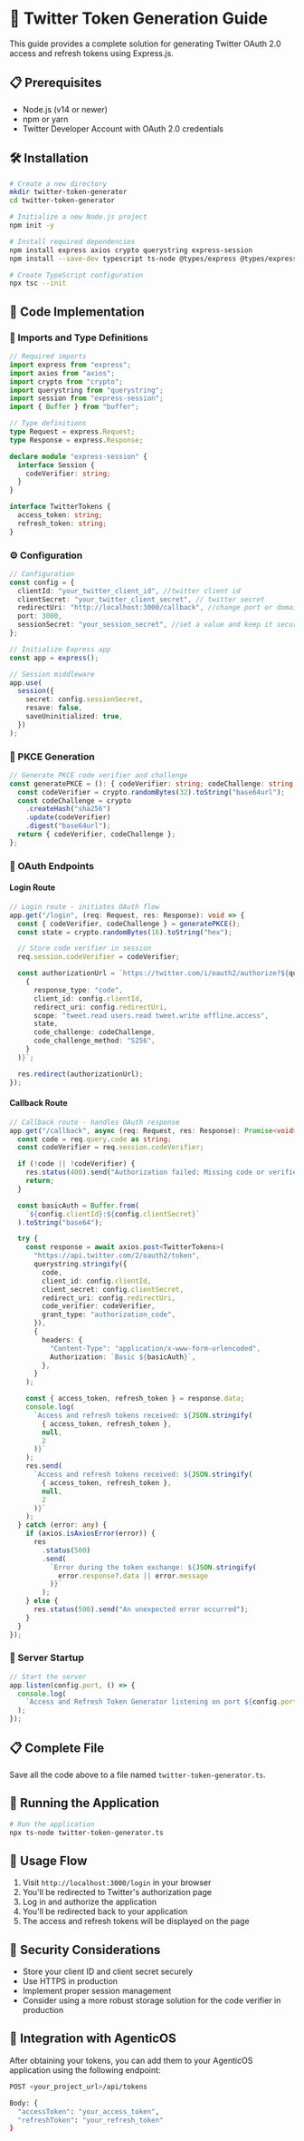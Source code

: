 # 🔑 Twitter Token Generation Guide

This guide provides a complete solution for generating Twitter OAuth 2.0 access and refresh tokens using Express.js.

## 📋 Prerequisites

- Node.js (v14 or newer)
- npm or yarn
- Twitter Developer Account with OAuth 2.0 credentials

## 🛠️ Installation

```bash
# Create a new directory
mkdir twitter-token-generator
cd twitter-token-generator

# Initialize a new Node.js project
npm init -y

# Install required dependencies
npm install express axios crypto querystring express-session
npm install --save-dev typescript ts-node @types/express @types/express-session

# Create TypeScript configuration
npx tsc --init
```

## 📝 Code Implementation

### 🔧 Imports and Type Definitions

```typescript
// Required imports
import express from "express";
import axios from "axios";
import crypto from "crypto";
import querystring from "querystring";
import session from "express-session";
import { Buffer } from "buffer";

// Type definitions
type Request = express.Request;
type Response = express.Response;

declare module "express-session" {
  interface Session {
    codeVerifier: string;
  }
}

interface TwitterTokens {
  access_token: string;
  refresh_token: string;
}
```

### ⚙️ Configuration

```typescript
// Configuration
const config = {
  clientId: "your_twitter_client_id", //twitter client id
  clientSecret: "your_twitter_client_secret", // twitter secret
  redirectUri: "http://localhost:3000/callback", //change port or domain according to your configurations
  port: 3000,
  sessionSecret: "your_session_secret", //set a value and keep it secure
};

// Initialize Express app
const app = express();

// Session middleware
app.use(
  session({
    secret: config.sessionSecret,
    resave: false,
    saveUninitialized: true,
  })
);
```

### 🔐 PKCE Generation

```typescript
// Generate PKCE code verifier and challenge
const generatePKCE = (): { codeVerifier: string; codeChallenge: string } => {
  const codeVerifier = crypto.randomBytes(32).toString("base64url");
  const codeChallenge = crypto
    .createHash("sha256")
    .update(codeVerifier)
    .digest("base64url");
  return { codeVerifier, codeChallenge };
};
```

### 🔗 OAuth Endpoints

#### Login Route

```typescript
// Login route - initiates OAuth flow
app.get("/login", (req: Request, res: Response): void => {
  const { codeVerifier, codeChallenge } = generatePKCE();
  const state = crypto.randomBytes(16).toString("hex");

  // Store code verifier in session
  req.session.codeVerifier = codeVerifier;

  const authorizationUrl = `https://twitter.com/i/oauth2/authorize?${querystring.stringify(
    {
      response_type: "code",
      client_id: config.clientId,
      redirect_uri: config.redirectUri,
      scope: "tweet.read users.read tweet.write offline.access",
      state,
      code_challenge: codeChallenge,
      code_challenge_method: "S256",
    }
  )}`;

  res.redirect(authorizationUrl);
});
```

#### Callback Route

```typescript
// Callback route - handles OAuth response
app.get("/callback", async (req: Request, res: Response): Promise<void> => {
  const code = req.query.code as string;
  const codeVerifier = req.session.codeVerifier;

  if (!code || !codeVerifier) {
    res.status(400).send("Authorization failed: Missing code or verifier");
    return;
  }

  const basicAuth = Buffer.from(
    `${config.clientId}:${config.clientSecret}`
  ).toString("base64");

  try {
    const response = await axios.post<TwitterTokens>(
      "https://api.twitter.com/2/oauth2/token",
      querystring.stringify({
        code,
        client_id: config.clientId,
        client_secret: config.clientSecret,
        redirect_uri: config.redirectUri,
        code_verifier: codeVerifier,
        grant_type: "authorization_code",
      }),
      {
        headers: {
          "Content-Type": "application/x-www-form-urlencoded",
          Authorization: `Basic ${basicAuth}`,
        },
      }
    );

    const { access_token, refresh_token } = response.data;
    console.log(
      `Access and refresh tokens received: ${JSON.stringify(
        { access_token, refresh_token },
        null,
        2
      )}`
    );
    res.send(
      `Access and refresh tokens received: ${JSON.stringify(
        { access_token, refresh_token },
        null,
        2
      )}`
    );
  } catch (error: any) {
    if (axios.isAxiosError(error)) {
      res
        .status(500)
        .send(
          `Error during the token exchange: ${JSON.stringify(
            error.response?.data || error.message
          )}`
        );
    } else {
      res.status(500).send("An unexpected error occurred");
    }
  }
});
```

### 🚀 Server Startup

```typescript
// Start the server
app.listen(config.port, () => {
  console.log(
    `Access and Refresh Token Generator listening on port ${config.port}`
  );
});
```

## 📋 Complete File

Save all the code above to a file named `twitter-token-generator.ts`.

## 🚀 Running the Application

```bash
# Run the application
npx ts-node twitter-token-generator.ts
```

## 🔄 Usage Flow

1. Visit `http://localhost:3000/login` in your browser
2. You'll be redirected to Twitter's authorization page
3. Log in and authorize the application
4. You'll be redirected back to your application
5. The access and refresh tokens will be displayed on the page

## 🔐 Security Considerations

- Store your client ID and client secret securely
- Use HTTPS in production
- Implement proper session management
- Consider using a more robust storage solution for the code verifier in production

## 🔗 Integration with AgenticOS

After obtaining your tokens, you can add them to your AgenticOS application using the following endpoint:

```bash
POST <your_project_url>/api/tokens

Body: {
  "accessToken": "your_access_token",
  "refreshToken": "your_refresh_token"
}
```
